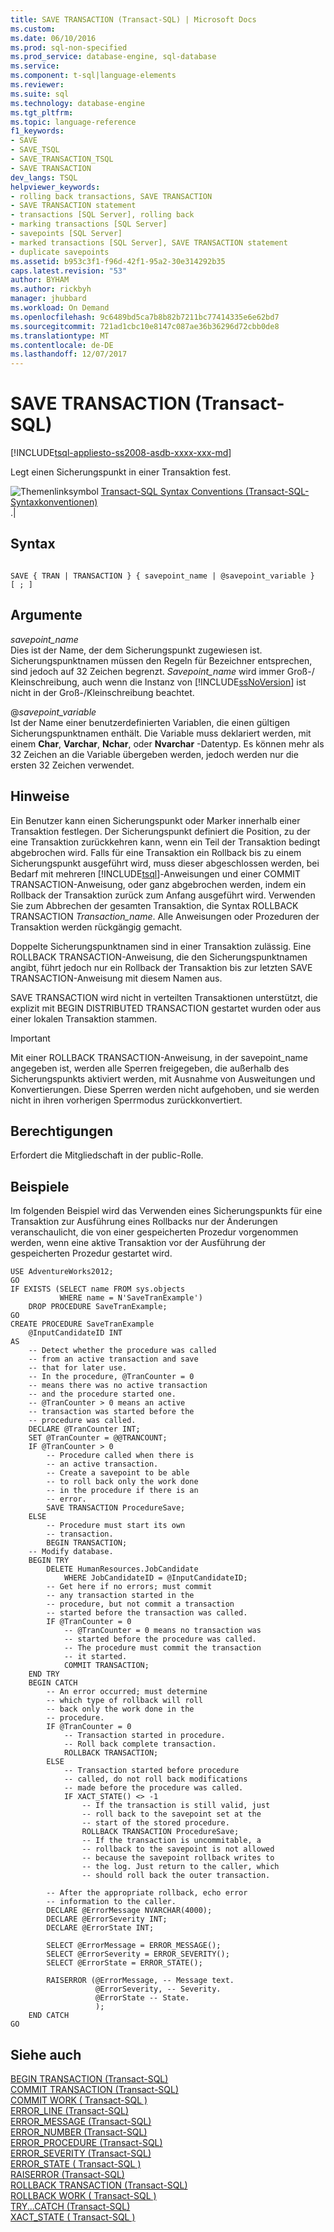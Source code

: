 ```yaml
---
title: SAVE TRANSACTION (Transact-SQL) | Microsoft Docs
ms.custom: 
ms.date: 06/10/2016
ms.prod: sql-non-specified
ms.prod_service: database-engine, sql-database
ms.service: 
ms.component: t-sql|language-elements
ms.reviewer: 
ms.suite: sql
ms.technology: database-engine
ms.tgt_pltfrm: 
ms.topic: language-reference
f1_keywords:
- SAVE
- SAVE_TSQL
- SAVE_TRANSACTION_TSQL
- SAVE TRANSACTION
dev_langs: TSQL
helpviewer_keywords:
- rolling back transactions, SAVE TRANSACTION
- SAVE TRANSACTION statement
- transactions [SQL Server], rolling back
- marking transactions [SQL Server]
- savepoints [SQL Server]
- marked transactions [SQL Server], SAVE TRANSACTION statement
- duplicate savepoints
ms.assetid: b953c3f1-f96d-42f1-95a2-30e314292b35
caps.latest.revision: "53"
author: BYHAM
ms.author: rickbyh
manager: jhubbard
ms.workload: On Demand
ms.openlocfilehash: 9c6489bd5ca7b8b82b7211bc77414335e6e62bd7
ms.sourcegitcommit: 721ad1cbc10e8147c087ae36b36296d72cbb0de8
ms.translationtype: MT
ms.contentlocale: de-DE
ms.lasthandoff: 12/07/2017
---
```

# <a name="save-transaction-transact-sql"></a>SAVE TRANSACTION (Transact-SQL)
[!INCLUDE[tsql-appliesto-ss2008-asdb-xxxx-xxx-md](../../includes/tsql-appliesto-ss2008-asdb-xxxx-xxx-md.md)]

  Legt einen Sicherungspunkt in einer Transaktion fest.  
  
 ![Themenlinksymbol](../../database-engine/configure-windows/media/topic-link.gif "Topic link icon") [Transact-SQL Syntax Conventions (Transact-SQL-Syntaxkonventionen)](../../t-sql/language-elements/transact-sql-syntax-conventions-transact-sql.md)  
.|  
 ## <a name="syntax"></a>Syntax  
  
```  
  
SAVE { TRAN | TRANSACTION } { savepoint_name | @savepoint_variable }  
[ ; ]  
```  
  
## <a name="arguments"></a>Argumente  
 *savepoint_name*  
 Dies ist der Name, der dem Sicherungspunkt zugewiesen ist. Sicherungspunktnamen müssen den Regeln für Bezeichner entsprechen, sind jedoch auf 32 Zeichen begrenzt. *Savepoint_name* wird immer Groß-/ Kleinschreibung, auch wenn die Instanz von [!INCLUDE[ssNoVersion](../../includes/ssnoversion-md.md)] ist nicht in der Groß-/Kleinschreibung beachtet.  
  
 @*savepoint_variable*  
 Ist der Name einer benutzerdefinierten Variablen, die einen gültigen Sicherungspunktnamen enthält. Die Variable muss deklariert werden, mit einem **Char**, **Varchar**, **Nchar**, oder **Nvarchar** -Datentyp. Es können mehr als 32 Zeichen an die Variable übergeben werden, jedoch werden nur die ersten 32 Zeichen verwendet.  
  
## <a name="remarks"></a>Hinweise  
 Ein Benutzer kann einen Sicherungspunkt oder Marker innerhalb einer Transaktion festlegen. Der Sicherungspunkt definiert die Position, zu der eine Transaktion zurückkehren kann, wenn ein Teil der Transaktion bedingt abgebrochen wird. Falls für eine Transaktion ein Rollback bis zu einem Sicherungspunkt ausgeführt wird, muss dieser abgeschlossen werden, bei Bedarf mit mehreren [!INCLUDE[tsql](../../includes/tsql-md.md)]-Anweisungen und einer COMMIT TRANSACTION-Anweisung, oder ganz abgebrochen werden,  indem ein Rollback der Transaktion zurück zum Anfang ausgeführt wird. Verwenden Sie zum Abbrechen der gesamten Transaktion, die Syntax ROLLBACK TRANSACTION *Transaction_name*. Alle Anweisungen oder Prozeduren der Transaktion werden rückgängig gemacht.  
  
 Doppelte Sicherungspunktnamen sind in einer Transaktion zulässig. Eine ROLLBACK TRANSACTION-Anweisung, die den Sicherungspunktnamen angibt, führt jedoch nur ein Rollback der Transaktion bis zur letzten SAVE TRANSACTION-Anweisung mit diesem Namen aus.  
  
 SAVE TRANSACTION wird nicht in verteilten Transaktionen unterstützt, die explizit mit BEGIN DISTRIBUTED TRANSACTION gestartet wurden oder aus einer lokalen Transaktion stammen.  
  
> [!IMPORTANT]  
>  Mit einer ROLLBACK TRANSACTION-Anweisung, in der savepoint_name angegeben ist, werden alle Sperren freigegeben, die außerhalb des Sicherungspunkts aktiviert werden, mit Ausnahme von Ausweitungen und Konvertierungen. Diese Sperren werden nicht aufgehoben, und sie werden nicht in ihren vorherigen Sperrmodus zurückkonvertiert.  
  
## <a name="permissions"></a>Berechtigungen  
 Erfordert die Mitgliedschaft in der public-Rolle.  
  
## <a name="examples"></a>Beispiele  
 Im folgenden Beispiel wird das Verwenden eines Sicherungspunkts für eine Transaktion zur Ausführung eines Rollbacks nur der Änderungen veranschaulicht, die von einer gespeicherten Prozedur vorgenommen werden, wenn eine aktive Transaktion vor der Ausführung der gespeicherten Prozedur gestartet wird.  
  
```  
USE AdventureWorks2012;  
GO  
IF EXISTS (SELECT name FROM sys.objects  
           WHERE name = N'SaveTranExample')  
    DROP PROCEDURE SaveTranExample;  
GO  
CREATE PROCEDURE SaveTranExample  
    @InputCandidateID INT  
AS  
    -- Detect whether the procedure was called  
    -- from an active transaction and save  
    -- that for later use.  
    -- In the procedure, @TranCounter = 0  
    -- means there was no active transaction  
    -- and the procedure started one.  
    -- @TranCounter > 0 means an active  
    -- transaction was started before the   
    -- procedure was called.  
    DECLARE @TranCounter INT;  
    SET @TranCounter = @@TRANCOUNT;  
    IF @TranCounter > 0  
        -- Procedure called when there is  
        -- an active transaction.  
        -- Create a savepoint to be able  
        -- to roll back only the work done  
        -- in the procedure if there is an  
        -- error.  
        SAVE TRANSACTION ProcedureSave;  
    ELSE  
        -- Procedure must start its own  
        -- transaction.  
        BEGIN TRANSACTION;  
    -- Modify database.  
    BEGIN TRY  
        DELETE HumanResources.JobCandidate  
            WHERE JobCandidateID = @InputCandidateID;  
        -- Get here if no errors; must commit  
        -- any transaction started in the  
        -- procedure, but not commit a transaction  
        -- started before the transaction was called.  
        IF @TranCounter = 0  
            -- @TranCounter = 0 means no transaction was  
            -- started before the procedure was called.  
            -- The procedure must commit the transaction  
            -- it started.  
            COMMIT TRANSACTION;  
    END TRY  
    BEGIN CATCH  
        -- An error occurred; must determine  
        -- which type of rollback will roll  
        -- back only the work done in the  
        -- procedure.  
        IF @TranCounter = 0  
            -- Transaction started in procedure.  
            -- Roll back complete transaction.  
            ROLLBACK TRANSACTION;  
        ELSE  
            -- Transaction started before procedure  
            -- called, do not roll back modifications  
            -- made before the procedure was called.  
            IF XACT_STATE() <> -1  
                -- If the transaction is still valid, just  
                -- roll back to the savepoint set at the  
                -- start of the stored procedure.  
                ROLLBACK TRANSACTION ProcedureSave;  
                -- If the transaction is uncommitable, a  
                -- rollback to the savepoint is not allowed  
                -- because the savepoint rollback writes to  
                -- the log. Just return to the caller, which  
                -- should roll back the outer transaction.  
  
        -- After the appropriate rollback, echo error  
        -- information to the caller.  
        DECLARE @ErrorMessage NVARCHAR(4000);  
        DECLARE @ErrorSeverity INT;  
        DECLARE @ErrorState INT;  
  
        SELECT @ErrorMessage = ERROR_MESSAGE();  
        SELECT @ErrorSeverity = ERROR_SEVERITY();  
        SELECT @ErrorState = ERROR_STATE();  
  
        RAISERROR (@ErrorMessage, -- Message text.  
                   @ErrorSeverity, -- Severity.  
                   @ErrorState -- State.  
                   );  
    END CATCH  
GO  
```  
  
## <a name="see-also"></a>Siehe auch  
 [BEGIN TRANSACTION &#40;Transact-SQL&#41;](../../t-sql/language-elements/begin-transaction-transact-sql.md)   
 [COMMIT TRANSACTION &#40;Transact-SQL&#41;](../../t-sql/language-elements/commit-transaction-transact-sql.md)   
 [COMMIT WORK &#40; Transact-SQL &#41;](../../t-sql/language-elements/commit-work-transact-sql.md)   
 [ERROR_LINE &#40;Transact-SQL&#41;](../../t-sql/functions/error-line-transact-sql.md)   
 [ERROR_MESSAGE &#40;Transact-SQL&#41;](../../t-sql/functions/error-message-transact-sql.md)   
 [ERROR_NUMBER &#40;Transact-SQL&#41;](../../t-sql/functions/error-number-transact-sql.md)   
 [ERROR_PROCEDURE &#40;Transact-SQL&#41;](../../t-sql/functions/error-procedure-transact-sql.md)   
 [ERROR_SEVERITY &#40;Transact-SQL&#41;](../../t-sql/functions/error-severity-transact-sql.md)   
 [ERROR_STATE &#40; Transact-SQL &#41;](../../t-sql/functions/error-state-transact-sql.md)   
 [RAISERROR &#40;Transact-SQL&#41;](../../t-sql/language-elements/raiserror-transact-sql.md)   
 [ROLLBACK TRANSACTION &#40;Transact-SQL&#41;](../../t-sql/language-elements/rollback-transaction-transact-sql.md)   
 [ROLLBACK WORK &#40; Transact-SQL &#41;](../../t-sql/language-elements/rollback-work-transact-sql.md)   
 [TRY...CATCH &#40;Transact-SQL&#41;](../../t-sql/language-elements/try-catch-transact-sql.md)   
 [XACT_STATE &#40; Transact-SQL &#41;](../../t-sql/functions/xact-state-transact-sql.md)  
  
  
